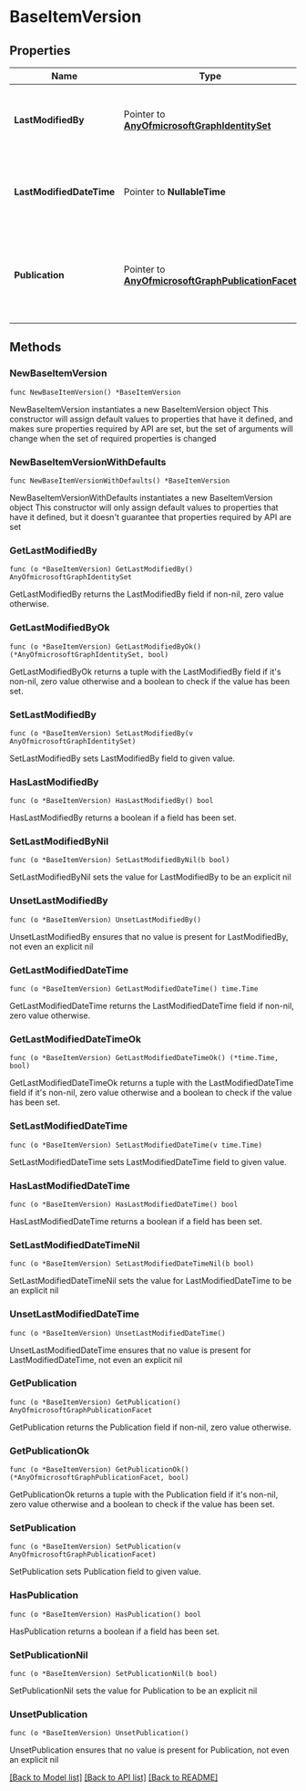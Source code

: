 # BaseItemVersion

## Properties

Name | Type | Description | Notes
------------ | ------------- | ------------- | -------------
**LastModifiedBy** | Pointer to [**AnyOfmicrosoftGraphIdentitySet**](anyOf&lt;microsoft.graph.identitySet&gt;.md) | Identity of the user which last modified the version. Read-only. | [optional] 
**LastModifiedDateTime** | Pointer to **NullableTime** | Date and time the version was last modified. Read-only. | [optional] 
**Publication** | Pointer to [**AnyOfmicrosoftGraphPublicationFacet**](anyOf&lt;microsoft.graph.publicationFacet&gt;.md) | Indicates the publication status of this particular version. Read-only. | [optional] 

## Methods

### NewBaseItemVersion

`func NewBaseItemVersion() *BaseItemVersion`

NewBaseItemVersion instantiates a new BaseItemVersion object
This constructor will assign default values to properties that have it defined,
and makes sure properties required by API are set, but the set of arguments
will change when the set of required properties is changed

### NewBaseItemVersionWithDefaults

`func NewBaseItemVersionWithDefaults() *BaseItemVersion`

NewBaseItemVersionWithDefaults instantiates a new BaseItemVersion object
This constructor will only assign default values to properties that have it defined,
but it doesn't guarantee that properties required by API are set

### GetLastModifiedBy

`func (o *BaseItemVersion) GetLastModifiedBy() AnyOfmicrosoftGraphIdentitySet`

GetLastModifiedBy returns the LastModifiedBy field if non-nil, zero value otherwise.

### GetLastModifiedByOk

`func (o *BaseItemVersion) GetLastModifiedByOk() (*AnyOfmicrosoftGraphIdentitySet, bool)`

GetLastModifiedByOk returns a tuple with the LastModifiedBy field if it's non-nil, zero value otherwise
and a boolean to check if the value has been set.

### SetLastModifiedBy

`func (o *BaseItemVersion) SetLastModifiedBy(v AnyOfmicrosoftGraphIdentitySet)`

SetLastModifiedBy sets LastModifiedBy field to given value.

### HasLastModifiedBy

`func (o *BaseItemVersion) HasLastModifiedBy() bool`

HasLastModifiedBy returns a boolean if a field has been set.

### SetLastModifiedByNil

`func (o *BaseItemVersion) SetLastModifiedByNil(b bool)`

 SetLastModifiedByNil sets the value for LastModifiedBy to be an explicit nil

### UnsetLastModifiedBy
`func (o *BaseItemVersion) UnsetLastModifiedBy()`

UnsetLastModifiedBy ensures that no value is present for LastModifiedBy, not even an explicit nil
### GetLastModifiedDateTime

`func (o *BaseItemVersion) GetLastModifiedDateTime() time.Time`

GetLastModifiedDateTime returns the LastModifiedDateTime field if non-nil, zero value otherwise.

### GetLastModifiedDateTimeOk

`func (o *BaseItemVersion) GetLastModifiedDateTimeOk() (*time.Time, bool)`

GetLastModifiedDateTimeOk returns a tuple with the LastModifiedDateTime field if it's non-nil, zero value otherwise
and a boolean to check if the value has been set.

### SetLastModifiedDateTime

`func (o *BaseItemVersion) SetLastModifiedDateTime(v time.Time)`

SetLastModifiedDateTime sets LastModifiedDateTime field to given value.

### HasLastModifiedDateTime

`func (o *BaseItemVersion) HasLastModifiedDateTime() bool`

HasLastModifiedDateTime returns a boolean if a field has been set.

### SetLastModifiedDateTimeNil

`func (o *BaseItemVersion) SetLastModifiedDateTimeNil(b bool)`

 SetLastModifiedDateTimeNil sets the value for LastModifiedDateTime to be an explicit nil

### UnsetLastModifiedDateTime
`func (o *BaseItemVersion) UnsetLastModifiedDateTime()`

UnsetLastModifiedDateTime ensures that no value is present for LastModifiedDateTime, not even an explicit nil
### GetPublication

`func (o *BaseItemVersion) GetPublication() AnyOfmicrosoftGraphPublicationFacet`

GetPublication returns the Publication field if non-nil, zero value otherwise.

### GetPublicationOk

`func (o *BaseItemVersion) GetPublicationOk() (*AnyOfmicrosoftGraphPublicationFacet, bool)`

GetPublicationOk returns a tuple with the Publication field if it's non-nil, zero value otherwise
and a boolean to check if the value has been set.

### SetPublication

`func (o *BaseItemVersion) SetPublication(v AnyOfmicrosoftGraphPublicationFacet)`

SetPublication sets Publication field to given value.

### HasPublication

`func (o *BaseItemVersion) HasPublication() bool`

HasPublication returns a boolean if a field has been set.

### SetPublicationNil

`func (o *BaseItemVersion) SetPublicationNil(b bool)`

 SetPublicationNil sets the value for Publication to be an explicit nil

### UnsetPublication
`func (o *BaseItemVersion) UnsetPublication()`

UnsetPublication ensures that no value is present for Publication, not even an explicit nil

[[Back to Model list]](../README.md#documentation-for-models) [[Back to API list]](../README.md#documentation-for-api-endpoints) [[Back to README]](../README.md)


